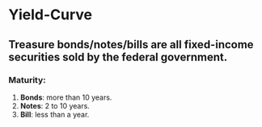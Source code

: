 # Yield-Curve

## Treasure bonds/notes/bills are all fixed-income securities sold by the federal government.

### Maturity:

1.  **Bonds**: more than 10 years.
2.  **Notes**: 2 to 10 years.
3.  **Bill**: less than a year.

